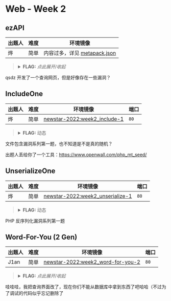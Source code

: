 # Web - Week 2

## ezAPI

| 出题人 | 难度 | 环境镜像 |
|--------|------|----------|
| 烨     | 简单 | 内容过多，详见 [metapack.json](../metapack.json#L911-L956) |

> <details><summary><strong>FLAG:</strong> <i>点此展开/收起</i></summary>
> <code>flag{4a902c8e-a8b5-ecfb-bee3-d6419865647c}</code>
> </details>

qsdz 开发了一个查询网页，但是好像存在一些漏洞？

## IncludeOne

| 出题人 | 难度 | 环境镜像 | 端口 |
|--------|------|----------|------|
| 烨     | 简单 | [newstar-2022:week2_include-1](https://hub.docker.com/r/openctf/newstar-2022/tags?name=week2_include-1) | `80` |

> <details><summary><strong>FLAG:</strong> 动态</summary>
> </details >

文件包含漏洞系列第一题，也不知道是不是真的随机？

出题人丢给你了一个工具：https://www.openwall.com/php_mt_seed/

## UnserializeOne

| 出题人 | 难度 | 环境镜像 | 端口 |
|--------|------|----------|------|
| 烨     | 简单 | [newstar-2022:week2_unserialize-1](https://hub.docker.com/r/openctf/newstar-2022/tags?name=week2_unserialize-1) | `80` |

> <details><summary><strong>FLAG:</strong> 动态</summary>
> </details >

PHP 反序列化漏洞系列第一题

## Word-For-You (2 Gen)

| 出题人 | 难度 | 环境镜像 | 端口 |
|--------|------|----------|------|
| J1an   | 简单 | [newstar-2022:week2_word-for-you-2](https://hub.docker.com/r/openctf/newstar-2022/tags?name=week2_word-for-you-2) | `80` |

> <details><summary><strong>FLAG:</strong> <i>点此展开/收起</i></summary>
> <code>flag{Ju4t_m2ke_some_err0rs}</code>
> </details>

哇哇哇，我把查询界面改了，现在你们不能从数据库中拿到东西了吧哈哈（不过为了调试的代码似乎忘记删除了

